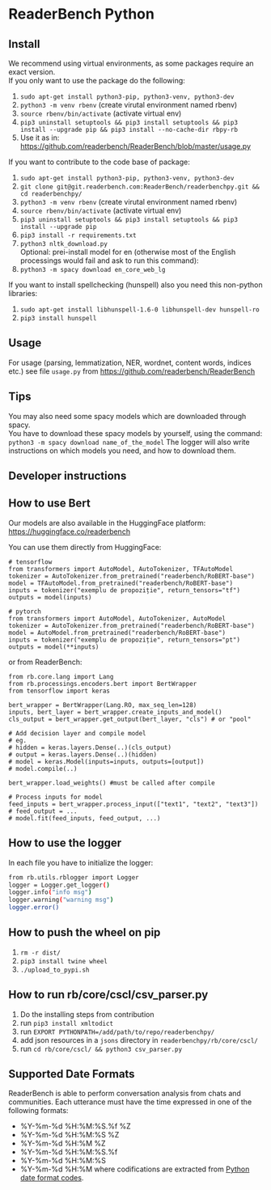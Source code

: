 # ReaderBench Python

## Install
We recommend using virtual environments, as some packages require an exact version.   
If you only want to use the package do the following:  
1. `sudo apt-get install python3-pip, python3-venv, python3-dev`    
2. `python3 -m venv rbenv` (create virutal environment named rbenv)
3. `source rbenv/bin/activate` (activate virtual env)
4. `pip3 uninstall setuptools && pip3 install setuptools && pip3 install --upgrade pip && pip3 install --no-cache-dir rbpy-rb`
5. Use it as in: https://github.com/readerbench/ReaderBench/blob/master/usage.py  

If you want to contribute to the code base of package:   
1. `sudo apt-get install python3-pip, python3-venv, python3-dev`    
2. `git clone git@git.readerbench.com:ReaderBench/readerbenchpy.git && cd readerbenchpy/`  
3. `python3 -m venv rbenv` (create virutal environment named rbenv)
4. `source rbenv/bin/activate` (activate virtual env)
5. `pip3 uninstall setuptools && pip3 install setuptools && pip3 install --upgrade pip`
6. `pip3 install -r requirements.txt` 
7. `python3 nltk_download.py`  
Optional: prei-install model for en (otherwise most of the English processings would fail
    and ask to run this command):
8. `python3 -m spacy download en_core_web_lg`


If you want to install spellchecking (hunspell) also you need this non-python libraries:
1. `sudo apt-get install libhunspell-1.6-0 libhunspell-dev hunspell-ro`
2. `pip3 install hunspell`

## Usage
For usage (parsing, lemmatization, NER, wordnet, content words, indices etc.)  see file `usage.py` from 
https://github.com/readerbench/ReaderBench    


## Tips
You may also need some spacy models which are downloaded through spacy.     
You have to download these spacy models by yourself, using the command:    
`python3 -m spacy download name_of_the_model` 
The logger will also write instructions on which models you need, and how to download them.  

## Developer instructions

## How to use Bert

Our models are also available in the HuggingFace platform: https://huggingface.co/readerbench 

You can use them directly from HuggingFace:
```
# tensorflow
from transformers import AutoModel, AutoTokenizer, TFAutoModel
tokenizer = AutoTokenizer.from_pretrained("readerbench/RoBERT-base")
model = TFAutoModel.from_pretrained("readerbench/RoBERT-base")
inputs = tokenizer("exemplu de propoziție", return_tensors="tf")
outputs = model(inputs)

# pytorch
from transformers import AutoModel, AutoTokenizer, AutoModel
tokenizer = AutoTokenizer.from_pretrained("readerbench/RoBERT-base")
model = AutoModel.from_pretrained("readerbench/RoBERT-base")
inputs = tokenizer("exemplu de propoziție", return_tensors="pt")
outputs = model(**inputs)
```

or from ReaderBench:

```
from rb.core.lang import Lang
from rb.processings.encoders.bert import BertWrapper
from tensorflow import keras

bert_wrapper = BertWrapper(Lang.RO, max_seq_len=128)
inputs, bert_layer = bert_wrapper.create_inputs_and_model()
cls_output = bert_wrapper.get_output(bert_layer, "cls") # or "pool"

# Add decision layer and compile model
# eg. 
# hidden = keras.layers.Dense(..)(cls_output)
# output = keras.layers.Dense(..)(hidden)
# model = keras.Model(inputs=inputs, outputs=[output])
# model.compile(..)

bert_wrapper.load_weights() #must be called after compile

# Process inputs for model
feed_inputs = bert_wrapper.process_input(["text1", "text2", "text3"])
# feed_output = ...
# model.fit(feed_inputs, feed_output, ...)
```

## How to use the logger
In each file you have to initialize the logger:  
```sh
from rb.utils.rblogger import Logger  
logger = Logger.get_logger() 
logger.info("info msg")
logger.warning("warning msg")  
logger.error()
```
## How to push the wheel on pip
1. `rm -r dist/`
2. `pip3 install twine wheel`
3. `./upload_to_pypi.sh`


## How to run rb/core/cscl/csv_parser.py
1. Do the installing steps from contribution
2. run `pip3 install xmltodict`
3. run `EXPORT PYTHONPATH=/add/path/to/repo/readerbenchpy/`
4. add json resources in a `jsons` directory in `readerbenchpy/rb/core/cscl/`
5. run `cd rb/core/cscl/ && python3 csv_parser.py`

## Supported Date Formats
ReaderBench is able to perform conversation analysis from chats and communities. Each utterance must have the time expressed in one of the following formats:
- %Y-%m-%d %H:%M:%S.%f %Z
- %Y-%m-%d %H:%M:%S %Z
- %Y-%m-%d %H:%M %Z
- %Y-%m-%d %H:%M:%S.%f
- %Y-%m-%d %H:%M:%S
- %Y-%m-%d %H:%M
where codifications are extracted from [Python date format codes](https://docs.python.org/3/library/datetime.html#strftime-and-strptime-format-codes).
